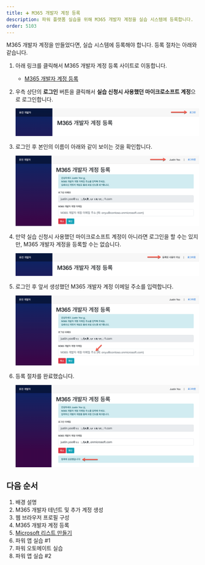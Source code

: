 ```yaml
---
title: ➕ M365 개발자 계정 등록
description: 파워 플랫폼 실습을 위해 M365 개발자 계정을 실습 시스템에 등록합니다.
order: 5103
---
```


M365 개발자 계정을 만들었다면, 실습 시스템에 등록해야 합니다. 등록 절차는 아래와 같습니다.

1. 아래 링크를 클릭해서 M365 개발자 계정 등록 사이트로 이동합니다.

    * [M365 개발자 계정 등록][fdk m365 rego]

2. 우측 상단의 **로그인** 버튼을 클릭해서 **실습 신청시 사용했던 마이크로소프트 계정**으로 로그인합니다.

    ![로그인 버튼][image-01]

3. 로그인 후 본인의 이름이 아래와 같이 보이는 것을 확인합니다.

    ![접속자 이름 확인][image-02]

3. 만약 실습 신청시 사용했던 마이크로소프트 계정이 아니라면 로그인을 할 수는 있지만, M365 개발자 계정을 등록할 수는 없습니다.

    ![접속자 이름 확인 안됨][image-03]

4. 로그인 후 앞서 생성했던 M365 개발자 계정 이메일 주소를 입력합니다.

    ![M365 개발자 계정 이메일 입력][image-04]

5. 등록 절차를 완료했습니다.

    ![M365 개발자 계정 등록 완료][image-05]


## 다음 순서 ##

1. 배경 설명
2. M365 개발자 테넌트 및 추가 계정 생성
3. 웹 브라우저 프로필 구성
4. M365 개발자 계정 등록
5. [Microsoft 리스트 만들기][handson m365 list]
6. 파워 앱 실습 #1
7. 파워 오토메이트 실습
8. 파워 앱 실습 #2


[image-01]: ../../images/workshops/m365-account-registration-01.png
[image-02]: ../../images/workshops/m365-account-registration-02.png
[image-03]: ../../images/workshops/m365-account-registration-03.png
[image-04]: ../../images/workshops/m365-account-registration-04.png
[image-05]: ../../images/workshops/m365-account-registration-05.png

[fdk m365 rego]: https://aka.ms/fdk/m365

[handson background]: ../background
[handson m365 create]: ../m365-account-setup
[handson browser profile]: ../web-browser-setup
[handson m365 rego]: ../m365-account-registration
[handson m365 list]: ../m365-list
[handson pas 1]: ../power-apps-1
[handson pau]: ../power-automate
[handson pas 2]: ../power-apps-2
